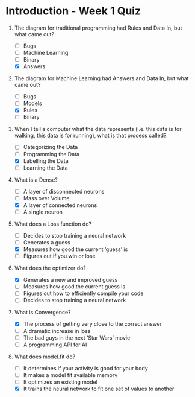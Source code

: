 # Introduction - Week 1 Quiz

1. The diagram for traditional programming had Rules and Data In, but what came out?
    
   - [ ] Bugs
   - [ ] Machine Learning
   - [ ] Binary
   - [X] Answers

2. The diagram for Machine Learning had Answers and Data In, but what came out?
   
   - [ ] Bugs
   - [ ] Models
   - [X] Rules
   - [ ] Binary

3. When I tell a computer what the data represents (i.e. this data is for walking, this data is for running), what is that process called?

   - [ ] Categorizing the Data
   - [ ] Programming the Data
   - [X] Labelling the Data
   - [ ] Learning the Data

4. What is a Dense?
   
   - [ ] A layer of disconnected neurons
   - [ ] Mass over Volume
   - [X] A layer of connected neurons
   - [ ] A single neuron

5. What does a Loss function do?

   - [ ] Decides to stop training a neural network
   - [ ] Generates a guess
   - [X] Measures how good the current ‘guess’ is
   - [ ] Figures out if you win or lose

6. What does the optimizer do?

   - [X] Generates a new and improved guess
   - [ ] Measures how good the current guess is
   - [ ] Figures out how to efficiently compile your code
   - [ ] Decides to stop training a neural network

7. What is Convergence?

   - [X] The process of getting very close to the correct answer
   - [ ] A dramatic increase in loss
   - [ ] The bad guys in the next ‘Star Wars’ movie
   - [ ] A programming API for AI

8. What does model.fit do?

   - [ ] It determines if your activity is good for your body
   - [ ] It makes a model fit available memory
   - [ ] It optimizes an existing model
   - [X] It trains the neural network to fit one set of values to another

